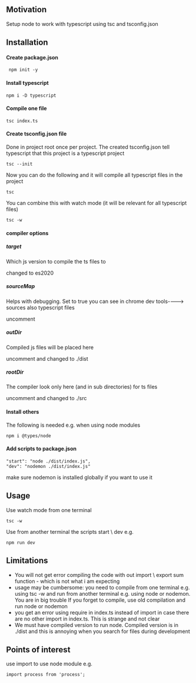 <h2>Motivation</h2>
Setup node to work with typescript using tsc and tsconfig.json

<h2>Installation</h2>

<h4>Create package.json</h4>

```
 npm init -y
```

<h4>Install typescript</h4>

```
npm i -D typescript
```

<h4>Compile one file</h4>

```
tsc index.ts
```

<h4>Create tsconfig.json file</h4>
Done in project root once per project. The created tsconfig.json tell typescript that this project is a typescript project

```
tsc --init
```

Now you can do the following and it will compile all typescript files in the project

```
tsc
```

You can combine this with watch mode (it will be relevant for all typescript files)

```
tsc -w
```

<h4>compiler options</h4>

<h5>target</h5>
<p>Which js version to compile the ts files to</p>
changed to es2020

<h5>sourceMap</h5>
<p>Helps with debugging. Set to true you can see in chrome dev tools----> sources also typescript files</p>
uncomment

<h5>outDir</h5>
<p>Compiled js files will be placed here</p>
uncomment and changed to ./dist

<h5>rootDir</h5>
<p>The compiler look only here (and in sub directories) for ts files</p>
uncomment and changed to ./src

<h4>Install others</h4> 
The following is needed e.g. when using node modules

```
npm i @types/node
```

<h4>Add scripts to package.json</h4>

```
"start": "node ./dist/index.js",
"dev": "nodemon ./dist/index.js"
```

make sure nodemon is installed globally if you want to use it

<h2>Usage</h2> 

Use watch mode from one terminal

```
tsc -w
```

Use from another terminal the scripts start \ dev e.g.

```
npm run dev
```

<h2>Limitations</h2> 
<ul>
<li>You will not get error compiling the code with out import \ export sum function - which is not what i am expecting</li>
<li>usage may be cumbersome: you need to compile from one terminal e.g. using tsc -w and run from another terminal e.g. using node or nodemon. You are in big trouble If you forget to compile, use old compilation and run node or nodemon</li>
<li>you get an error using require in index.ts instead of import in case there are no other import in index.ts. This is strange and not clear</li>
<li>We must have compiled version to run node. Compiled version is in ./dist and this is annoying when you search for files during development</li>
</ul>

<h2>Points of interest</h2> 
use import to use node module e.g.

```
import process from 'process';

```


